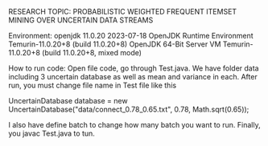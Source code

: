 RESEARCH TOPIC: PROBABILISTIC WEIGHTED
FREQUENT ITEMSET MINING OVER UNCERTAIN DATA STREAMS

Environment: 
openjdk 11.0.20 2023-07-18
OpenJDK Runtime Environment Temurin-11.0.20+8 (build 11.0.20+8)
OpenJDK 64-Bit Server VM Temurin-11.0.20+8 (build 11.0.20+8, mixed mode)

How to run code: 
Open file code, go through Test.java. We have folder data including 3 uncertain database as well as mean and variance in each. After run, you must change file name in Test file like this 

UncertainDatabase database = new UncertainDatabase("data/connect_0.78_0.65.txt", 0.78, Math.sqrt(0.65));

I also have define batch to change how many batch you want to run. 
Finally, you javac Test.java to tun. 

